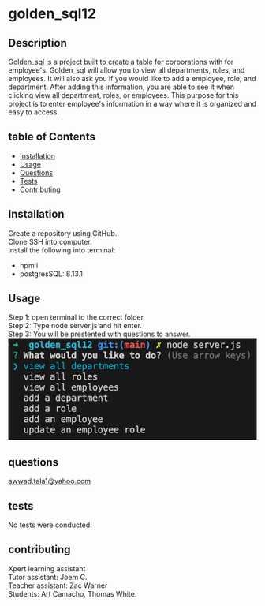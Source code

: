 # golden_sql12

## Description
Golden_sql is a project built to create a table for corporations with for employee's. Golden_sql will allow you to view all departments, roles, and employees. It will also ask you if you would like to add a employee, role, and department. After adding this information, you are able to see it when clicking view all department, roles, or employees. This purpose for this project is to enter employee's information in a way where it is organized and easy to access. 
## table of Contents

- [Installation](#installation)
- [Usage](#usage)
- [Questions](#questions)
- [Tests](#tests)
- [Contributing](#contributing)

## Installation

Create a repository using GitHub.\
Clone SSH into computer. \
Install the following into terminal:

- npm i
- postgresSQL: 8.13.1

## Usage

Step 1: open terminal to the correct folder.\
Step 2: Type node server.js and hit enter.\
Step 3: You will be prestented with questions to answer.
![Alt text](image.png)

## questions

awwad.tala1@yahoo.com

## tests

No tests were conducted.

## contributing

Xpert learning assistant \
Tutor assistant: Joem C.\
Teacher assistant: Zac Warner \
Students: Art Camacho, Thomas White.
